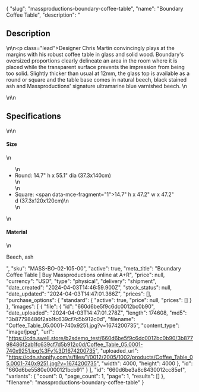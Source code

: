 {
  "slug": "massproductions-boundary-coffee-table",
  "name": "Boundary Coffee Table",
  "description": "<h2>Description</h2>\n<!-- split -->\n<p class=\"lead\">Designer Chris Martin convincingly plays at the margins with his robust coffee table in glass and solid wood. Boundary's oversized proportions clearly delineate an area in the room where it is placed while the transparent surface prevents the impression from being too solid. Slightly thicker than usual at 12mm, the glass top  is available as a round or square and the table base comes in natural beech, black stained ash and Massproductions' signature ultramarine blue varnished beech. \n </p>\n<!-- split -->\n<h2>Specifications</h2>\n<!-- split -->\n<h4>Size</h4>\n<ul>\n<li>Round: 14.7\" h x 55.1\" dia (37.3x140cm)<br>\n</li>\n<li>Square: <span data-mce-fragment=\"1\">14.7\" h x 47.2\" w x 47.2\" d (37.3x120x120cm)</span>\n</li>\n</ul>\n<h4>Material</h4>\n<p>Beech, ash<br></p>",
  "sku": "MASS-BO-02-105-00",
  "active": true,
  "meta_title": "Boundary Coffee Table | Buy Massproductions online at A+R",
  "price": null,
  "currency": "USD",
  "type": "physical",
  "delivery": "shipment",
  "date_created": "2024-04-03T14:46:59.900Z",
  "stock_status": null,
  "date_updated": "2024-04-03T14:47:01.366Z",
  "prices": [],
  "purchase_options": {
    "standard": {
      "active": true,
      "price": null,
      "prices": []
    }
  },
  "images": [
    {
      "file": {
        "id": "660d6be5f9c6dc0012bc0b90",
        "date_uploaded": "2024-04-03T14:47:01.278Z",
        "length": 174608,
        "md5": "3b87798486f2ab1fc639cf7d5b912c0d",
        "filename": "Coffee_Table_05.0001-740x9251.jpg?v=1674200735",
        "content_type": "image/jpeg",
        "url": "https://cdn.swell.store/b2sdemo_test/660d6be5f9c6dc0012bc0b90/3b87798486f2ab1fc639cf7d5b912c0d/Coffee_Table_05.0001-740x9251.jpg%3Fv%3D1674200735",
        "uploaded_url": "https://cdn.shopify.com/s/files/1/0012/2005/1002/products/Coffee_Table_05.0001-740x9251.jpg?v=1674200735",
        "width": 4000,
        "height": 4000
      },
      "id": "660d6be5580e0000121bcb91"
    }
  ],
  "id": "660d6be3a8c8430012cc85ef",
  "variants": {
    "count": 0,
    "page_count": 1,
    "page": 1,
    "results": []
  },
  "filename": "massproductions-boundary-coffee-table"
}